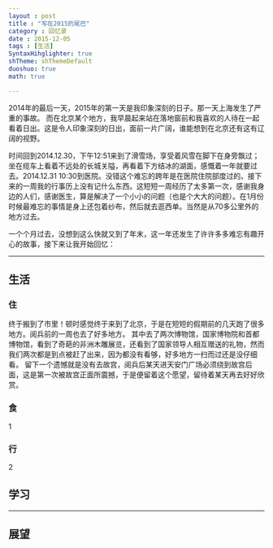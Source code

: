 ```yaml
---
layout : post
title : "写在2015的尾巴"
category : 回忆录
date : 2015-12-05
tags : [生活]
SyntaxHihglighter: true
shTheme: shThemeDefault 
duoshuo: true 
math: true

---
```


2014年的最后一天，2015年的第一天是我印象深刻的日子。那一天上海发生了严重的事故。
而在北京某个地方，我早晨起来站在落地窗前和我喜欢的人待在一起看着日出。这是令人印象深刻的日出，面前一片广阔，谁能想到在北京还有这有辽阔的视野。

时间回到2014.12.30，下午12:51来到了滑雪场，享受着风雪在脚下在身旁飘过；坐在缆车上看着不远处的长城关隘，再看着下方结冰的湖面，感慨着一年就要过去。2014.12.31 10:30到医院。没错这个难忘的跨年是在医院住院部度过的。接下来的一周我的行事历上没有记什么东西。这短短一周经历了太多第一次，感谢我身边的人们，感谢医生，算是解决了一个小小的问题（也是个大大的问题）。在1月份时候最难忘的事情是身上还包着纱布，然后就去逛西单。当然是从70多公里外的地方过去。 
 
 一个个月过去，没想到这么快就又到了年末，这一年还发生了许许多多难忘有趣开心的故事，接下来让我开始回忆：
 
---------
## 生活
### 住 ###
终于搬到了市里！顿时感觉终于来到了北京，于是在短短的假期前的几天跑了很多地方。阅兵前的一周也去了好多地方。
其中去了两次博物馆，国家博物院和首都博物馆，看到了奇葩的非洲木雕展览，还看到了国家领导人相互赠送的礼物，然而我们两次都是到点被赶了出来，因为都没有看够，好多地方一扫而过还是没仔细看。
留下一个遗憾就是没有去故宫，阅兵后某天进天安门广场必须绕到故宫后面，这是第一次被故宫正面所震撼，于是便留着这个愿望，留待着某天再去好好欣赏。

### 食 ###

 1


 
### 行 ###
2

## 学习

---------------------

## 展望

